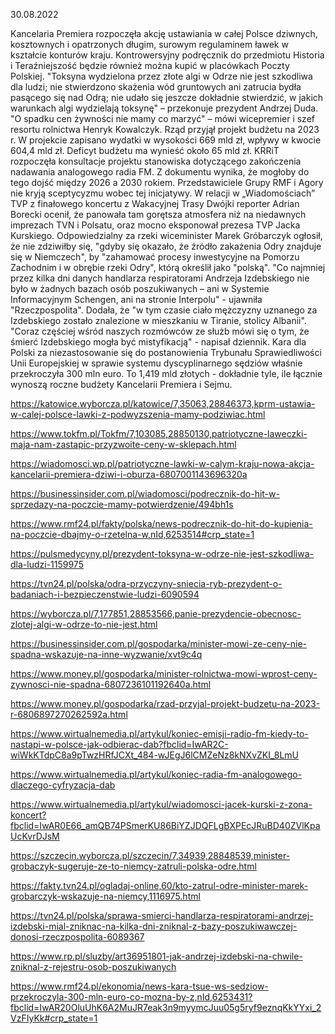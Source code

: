 30.08.2022

Kancelaria Premiera rozpoczęła akcję ustawiania w całej Polsce dziwnych, kosztownych i opatrzonych długim, surowym regulaminem ławek w kształcie konturów kraju. Kontrowersyjny podręcznik do przedmiotu Historia i Teraźniejszość będzie również można kupić w placówkach Poczty Polskiej. "Toksyna wydzielona przez złote algi w Odrze nie jest szkodliwa dla ludzi; nie stwierdzono skażenia wód gruntowych ani zatrucia bydła pasącego się nad Odrą; nie udało się jeszcze dokładnie stwierdzić, w jakich warunkach algi wydzielają toksynę" – przekonuje prezydent Andrzej Duda. "O spadku cen żywności nie mamy co marzyć" – mówi wicepremier i szef resortu rolnictwa Henryk Kowalczyk. Rząd przyjął projekt budżetu na 2023 r. W projekcie zapisano wydatki w wysokości 669 mld zł, wpływy w kwocie 604,4 mld zł. Deficyt budżetu ma wynieść około 65 mld zł. KRRiT rozpoczęła konsultacje projektu stanowiska dotyczącego zakończenia nadawania analogowego radia FM. Z dokumentu wynika, że mogłoby do tego dojść między 2026 a 2030 rokiem. Przedstawiciele Grupy RMF i Agory nie kryją sceptycyzmu wobec tej inicjatywy. W relacji w „Wiadomościach” TVP z finałowego koncertu z Wakacyjnej Trasy Dwójki reporter Adrian Borecki ocenił, że panowała tam gorętsza atmosfera niż na niedawnych imprezach TVN i Polsatu, oraz mocno eksponował prezesa TVP Jacka Kurskiego. Odpowiedzialny za rzeki wiceminister Marek Gróbarczyk ogłosił, że nie zdziwiłby się, "gdyby się okazało, że źródło zakażenia Odry znajduje się w Niemczech", by "zahamować procesy inwestycyjne na Pomorzu Zachodnim i w obrębie rzeki Odry", którą określił jako "polską". "Co najmniej przez kilka dni danych handlarza respiratorami Andrzeja Izdebskiego nie było w żadnych bazach osób poszukiwanych – ani w Systemie Informacyjnym Schengen, ani na stronie Interpolu" - ujawniła "Rzeczpospolita". Dodała, że "w tym czasie ciało mężczyzny uznanego za Izdebskiego zostało znalezione w mieszkaniu w Tiranie, stolicy Albanii". "Coraz częściej wśród naszych rozmówców ze służb mówi się o tym, że śmierć Izdebskiego mogła być mistyfikacją" - napisał dziennik. Kara dla Polski za niezastosowanie się do postanowienia Trybunału Sprawiedliwości Unii Europejskiej w sprawie systemu dyscyplinarnego sędziów właśnie przekroczyła 300 mln euro. To 1,419 mld złotych - dokładnie tyle, ile łącznie wynoszą roczne budżety Kancelarii Premiera i Sejmu.

https://katowice.wyborcza.pl/katowice/7,35063,28846373,kprm-ustawia-w-calej-polsce-lawki-z-podwyzszenia-mamy-podziwiac.html

https://www.tokfm.pl/Tokfm/7,103085,28850130,patriotyczne-laweczki-maja-nam-zastapic-przyzwoite-ceny-w-sklepach.html

https://wiadomosci.wp.pl/patriotyczne-lawki-w-calym-kraju-nowa-akcja-kancelarii-premiera-dziwi-i-oburza-6807001143696320a

https://businessinsider.com.pl/wiadomosci/podrecznik-do-hit-w-sprzedazy-na-poczcie-mamy-potwierdzenie/494bh1s

https://www.rmf24.pl/fakty/polska/news-podrecznik-do-hit-do-kupienia-na-poczcie-dbajmy-o-rzetelna-w,nId,6253514#crp_state=1

https://pulsmedycyny.pl/prezydent-toksyna-w-odrze-nie-jest-szkodliwa-dla-ludzi-1159975

https://tvn24.pl/polska/odra-przyczyny-sniecia-ryb-prezydent-o-badaniach-i-bezpieczenstwie-ludzi-6090594

https://wyborcza.pl/7,177851,28853566,panie-prezydencie-obecnosc-zlotej-algi-w-odrze-to-nie-jest.html

https://businessinsider.com.pl/gospodarka/minister-mowi-ze-ceny-nie-spadna-wskazuje-na-inne-wyzwanie/xvt9c4q

https://www.money.pl/gospodarka/minister-rolnictwa-mowi-wprost-ceny-zywnosci-nie-spadna-6807236101192640a.html

https://www.money.pl/gospodarka/rzad-przyjal-projekt-budzetu-na-2023-r-6806897270262592a.html

https://www.wirtualnemedia.pl/artykul/koniec-emisji-radio-fm-kiedy-to-nastapi-w-polsce-jak-odbierac-dab?fbclid=IwAR2C-wiWkKTdpC8a9pTwzHRfJCXt_484-wJEgJ6lCMZeNz8kNXvZKI_8LmU

https://www.wirtualnemedia.pl/artykul/koniec-radia-fm-analogowego-dlaczego-cyfryzacja-dab

https://www.wirtualnemedia.pl/artykul/wiadomosci-jacek-kurski-z-zona-koncert?fbclid=IwAR0E66_amQB74PSmerKU86BiYZJDQFLgBXPEcJRuBD40ZVlKpaUcKvrDJsM

https://szczecin.wyborcza.pl/szczecin/7,34939,28848539,minister-grobaczyk-sugeruje-ze-to-niemcy-zatruli-polska-odre.html

https://fakty.tvn24.pl/ogladaj-online,60/kto-zatrul-odre-minister-marek-grobarczyk-wskazuje-na-niemcy,1116975.html

https://tvn24.pl/polska/sprawa-smierci-handlarza-respiratorami-andrzej-izdebski-mial-zniknac-na-kilka-dni-zniknal-z-bazy-poszukiwawczej-donosi-rzeczpospolita-6089367

https://www.rp.pl/sluzby/art36951801-jak-andrzej-izdebski-na-chwile-zniknal-z-rejestru-osob-poszukiwanych

https://www.rmf24.pl/ekonomia/news-kara-tsue-ws-sedziow-przekroczyla-300-mln-euro-co-mozna-by-z,nId,6253431?fbclid=IwAR20OluUhK6A2MuJR7eak3n9myymcJuu05g5ryf9eznqKkYYxi_2VzFIyKk#crp_state=1
